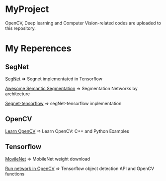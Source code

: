 # MyProject

OpenCV, Deep learning and Computer Vision-related codes are uploaded to this repository.




# My Reperences

## SegNet
 
[SegNet](https://github.com/aizawan/segnet) => Segnet implementated in Tensorflow

[Awesome Semantic Segmentation](https://github.com/mrgloom/awesome-semantic-segmentation) => Segmentation Networks by architecture

[Segnet-tensorflow](https://github.com/toimcio/Segnet-tensorflow) => segNet-tensorflow implementation


## OpenCV

[Learn OpenCV](https://github.com/spmallick/learnopencv) => Learn OpenCV: C++ and Python Examples


## Tensorflow

[MovileNet](https://github.com/tensorflow/models/blob/master/research/slim/nets/mobilenet_v1.md) => MobileNet weight download

[Run network in OpenCV](https://github.com/opencv/opencv/wiki/TensorFlow-Object-Detection-API) => Tensorflow object detection API and OpenCV functions
